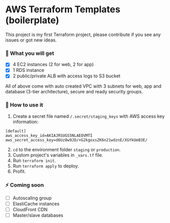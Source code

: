 # AWS Terraform Templates (boilerplate)
This project is my first Terraform project, please contribute if you see any issues or got new ideas.

### 🚀 What you will get
- [x] 4 EC2 instances (2 for web, 2 for app)
- [x] 1 RDS instance
- [x] 2 public/private ALB with access logs to S3 bucket

All of above come with auto created VPC with 3 subnets for web, app and database (3-tier architecture), secure and ready security groups.

### 🔖 How to use it
1. Create a secret file named `/.secret/staging_keys` with AWS access key information:
```
[default]
aws_access_key_id=AKIAJRSUGS5NLAEOVMTI
aws_secret_access_key=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
```
2. `cd` to the environment folder `staging` or `production`.
2. Custom project's variables in `_vars.tf` file.
2. Run `terraform init`.
2. Run `terraform apply` to deploy.
2. Profit.

### ⚡️ Coming soon
- [ ] Autoscaling group
- [ ] ElastiCache instances
- [ ] CloudFront CDN
- [ ] Master/slave databases